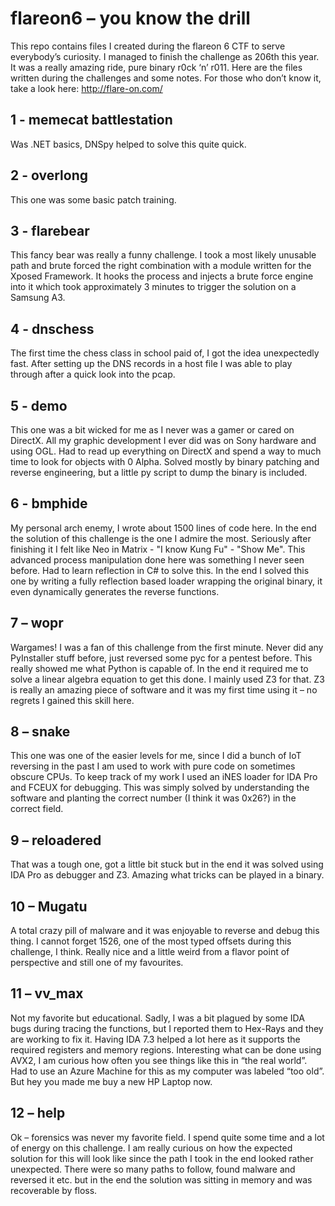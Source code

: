 # flareon6 – you know the drill


This repo contains files I created during the flareon 6 CTF to serve everybody’s curiosity. I managed to finish the challenge as 206th this year. It was a really amazing ride, pure binary r0ck ‘n’ r011. Here are the files written during the challenges and some notes.
For those who don’t know it, take a look here:
http://flare-on.com/

## 1 - memecat battlestation
Was .NET basics, DNSpy helped to solve this quite quick.

## 2 - overlong
This one was some basic patch training.

## 3 - flarebear
This fancy bear was really a funny challenge. I took a most likely unusable path and brute forced the right combination with a module written for the Xposed Framework. It hooks the process and injects a brute force engine into it which took approximately 3 minutes to trigger the solution on a Samsung A3.

## 4 - dnschess
The first time the chess class in school paid of, I got the idea unexpectedly fast. After setting up the DNS records in a host file I was able to play through after a quick look into the pcap.

## 5 - demo
This one was a bit wicked for me as I never was a gamer or cared on DirectX. All my graphic development I ever did was on Sony hardware and using OGL. Had to read up everything on DirectX and spend a way to much time to look for objects with 0 Alpha. Solved mostly by binary patching and reverse engineering, but a little py script to dump the binary is included.

## 6 - bmphide
My personal arch enemy, I wrote about 1500 lines of code here. In the end the solution of this challenge is the one I admire the most. Seriously after finishing it I felt like Neo in Matrix - "I know Kung Fu" - "Show Me". This advanced process manipulation done here was something I never seen before. Had to learn reflection in C# to solve this. In the end I solved this one by writing a fully reflection based loader wrapping the original binary, it even dynamically generates the reverse functions.

## 7 – wopr
Wargames! I was a fan of this challenge from the first minute. Never did any PyInstaller stuff before, just reversed some pyc for a pentest before. This really showed me what Python is capable of. In the end it required me to solve a linear algebra equation to get this done. I mainly used Z3 for that. Z3 is really an amazing piece of software and it was my first time using it – no regrets I gained this skill here.

## 8 – snake
This one was one of the easier levels for me, since I did a bunch of IoT reversing in the past I am used to work with pure code on sometimes obscure CPUs. To keep track of my work I used an iNES loader for IDA Pro and FCEUX for debugging. This was simply solved by understanding the software and planting the correct number (I think it was 0x26?) in the correct field.

## 9 – reloadered
That was a tough one, got a little bit stuck but in the end it was solved using IDA Pro as debugger and Z3. Amazing what tricks can be played in a binary.

## 10 – Mugatu 
A total crazy pill of malware and it was enjoyable to reverse and debug this thing. I cannot forget 1526, one of the most typed offsets during this challenge, I think. Really nice and a little weird from a flavor point of perspective and still one of my favourites.

## 11 – vv_max
Not my favorite but educational. Sadly, I was a bit plagued by some IDA bugs during tracing the functions, but I reported them to Hex-Rays and they are working to fix it. Having IDA 7.3 helped a lot here as it supports the required registers and memory regions. Interesting what can be done using AVX2, I am curious how often you see things like this in “the real world”. Had to use an Azure Machine for this as my computer was labeled “too old”. But hey you made me buy a new HP Laptop now.

## 12 – help
Ok – forensics was never my favorite field. I spend quite some time and a lot of energy on this challenge. I am really curious on how the expected solution for this will look like since the path I took in the end looked rather unexpected. There were so many paths to follow, found malware and reversed it etc. but in the end the solution was sitting in memory and was recoverable by floss.
